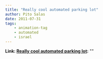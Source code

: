 ```yaml
---
title: "Really cool automated parking lot"
author: Pito Salas
date: 2011-07-31
tags:
    - animation-tag
    - automated
    - israel
---
```


**Link: [Really cool automated parking lot](None):** ""




